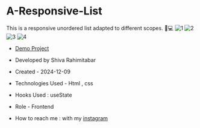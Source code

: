 # A-Responsive-List
This is a responsive unordered list adapted to different scopes. 📱💻
![1](https://github.com/user-attachments/assets/2a6489e5-846a-4610-9b76-0707bb1c01dc)
![2](https://github.com/user-attachments/assets/4f450dd8-3955-4519-923c-e478373840d6)
![3](https://github.com/user-attachments/assets/397a5069-e467-480a-b745-6644e2e63c17)
![4](https://github.com/user-attachments/assets/5e085279-01a0-440e-a15a-b73797349fa2)

- [Demo Project](https://rahimitabarshiva.github.io/A-Responsive-List/)

- Developed by Shiva Rahimitabar

- Created - 2024-12-09

- Technologies Used - Html , css

- Hooks Used : useState 

- Role - Frontend

- How to reach me : with my [instagram](https://www.instagram.com/shiva.rahimitabar.dev)
